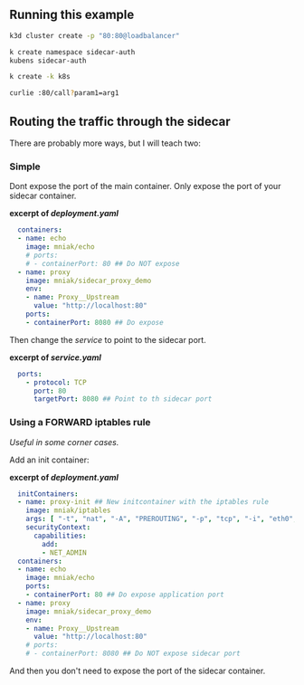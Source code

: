 ## Running this example

```bash
k3d cluster create -p "80:80@loadbalancer"

k create namespace sidecar-auth
kubens sidecar-auth

k create -k k8s

curlie :80/call?param1=arg1
```

## Routing the traffic through the sidecar

There are probably more ways, but I will teach two:

### Simple

Dont expose the port of the main container.
Only expose the port of your sidecar container.

**excerpt of _deployment.yaml_**
```yaml
  containers:
  - name: echo
    image: mniak/echo
    # ports:
    # - containerPort: 80 ## Do NOT expose
  - name: proxy
    image: mniak/sidecar_proxy_demo
    env:
    - name: Proxy__Upstream
      value: "http://localhost:80"
    ports:
    - containerPort: 8080 ## Do expose
```

Then change the _service_ to point to the sidecar port.

**excerpt of _service.yaml_**
```yaml
  ports:
    - protocol: TCP
      port: 80
      targetPort: 8080 ## Point to th sidecar port
```

### Using a FORWARD iptables rule

_Useful in some corner cases._

Add an init container:

**excerpt of _deployment.yaml_**
```yaml
  initContainers:
  - name: proxy-init ## New initcontainer with the iptables rule
    image: mniak/iptables
    args: [ "-t", "nat", "-A", "PREROUTING", "-p", "tcp", "-i", "eth0", "--dport", "80", "-j", "REDIRECT", "--to-port", "8080" ]
    securityContext:
      capabilities:
        add:
        - NET_ADMIN
  containers:
  - name: echo
    image: mniak/echo
    ports:
    - containerPort: 80 ## Do expose application port
  - name: proxy
    image: mniak/sidecar_proxy_demo
    env:
    - name: Proxy__Upstream
      value: "http://localhost:80"
    # ports:
    # - containerPort: 8080 ## Do NOT expose sidecar port
```

And then you don't need to expose the port of the sidecar container.
